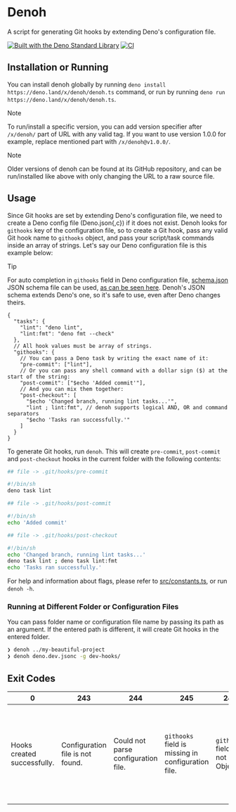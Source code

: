 # Denoh

A script for generating Git hooks by extending Deno's configuration file.

[![Built with the Deno Standard Library](https://raw.githubusercontent.com/denoland/deno_std/main/badge.svg)](https://deno.land/std)
[![CI](https://github.com/catuhana/denoh/actions/workflows/ci.yaml/badge.svg)](https://github.com/catuhana/denoh/actions/workflows/ci.yaml)

## Installation or Running

You can install denoh globally by running `deno install https://deno.land/x/denoh/denoh.ts` command, or run by running `deno run https://deno.land/x/denoh/denoh.ts`.

> [!NOTE]
> To run/install a specific version, you can add version specifier after `/x/denoh/` part of URL with any valid tag. If you want to use version 1.0.0 for example, replace mentioned part with `/x/denoh@v1.0.0/`.

> [!NOTE]
> Older versions of denoh can be found at its GitHub repository, and can be run/installed like above with only changing the URL to a raw source file.

## Usage

Since Git hooks are set by extending Deno's configuration file, we need to create a Deno config file (Deno.json{,c}) if it does not exist. Denoh looks for `githooks` key of the configuration file, so to create a Git hook, pass any valid Git hook name to `githooks` object, and pass your script/task commands inside an array of strings. Let's say our Deno configuration file is this example below:

> [!TIP]
> For auto completion in `githooks` field in Deno configuration file, [schema.json](schema.json) JSON schema file can be used, [as can be seen here](deno.json#L2). Denoh's JSON schema extends Deno's one, so it's safe to use, even after Deno changes theirs.

```jsonc
{
  "tasks": {
    "lint": "deno lint",
    "lint:fmt": "deno fmt --check"
  },
  // All hook values must be array of strings.
  "githooks": {
    // You can pass a Deno task by writing the exact name of it:
    "pre-commit": ["lint"],
    // Or you can pass any shell command with a dollar sign ($) at the start of the string:
    "post-commit": ["$echo 'Added commit'"],
    // And you can mix them together:
    "post-checkout": [
      "$echo 'Changed branch, running lint tasks...'",
      "lint ; lint:fmt", // denoh supports logical AND, OR and command separators
      "$echo 'Tasks ran successfully.'"
    ]
  }
}
```

To generate Git hooks, run `denoh`. This will create `pre-commit`, `post-commit` and `post-checkout` hooks in the current folder with the following contents:

```sh
## file -> .git/hooks/pre-commit

#!/bin/sh
deno task lint

## file -> .git/hooks/post-commit

#!/bin/sh
echo 'Added commit'

## file -> .git/hooks/post-checkout

#!/bin/sh
echo 'Changed branch, running lint tasks...'
deno task lint ; deno task lint:fmt
echo 'Tasks ran successfully.'
```

For help and information about flags, please refer to [src/constants.ts](src/constants.ts#L43-L61), or run `denoh -h`.

### Running at Different Folder or Configuration Files

You can pass folder name or configuration file name by passing its path as an argument. If the entered path is different, it will create Git hooks in the entered folder.

```sh
❯ denoh ../my-beautiful-project
❯ denoh deno.dev.jsonc -g dev-hooks/
```

## Exit Codes

| 0                           | 243                              | 244                                 | 245                                                | 246                                | 247                  | 248                                                                                                      | 249                                | 255                           |
| --------------------------- | -------------------------------- | ----------------------------------- | -------------------------------------------------- | ---------------------------------- | -------------------- | -------------------------------------------------------------------------------------------------------- | ---------------------------------- | ----------------------------- |
| Hooks created successfully. | Configuration file is not found. | Could not parse configuration file. | `githooks` field is missing in configuration file. | `githooks` field is not an Object. | No Git hook created. | Current folder is not a Git repository. (To specify a folder to create hooks in, `-g` flag can be used.) | Entered file is not a config file. | An unexpected error occurred. |
